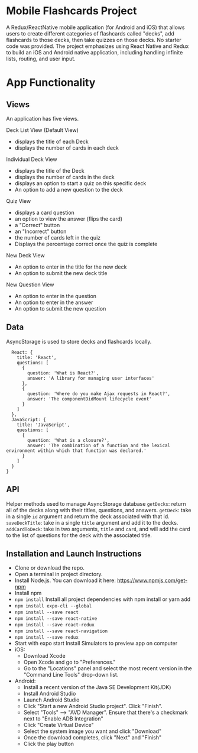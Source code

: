# Mobile Flashcards Project

A Redux/ReactNative mobile application (for Android and iOS) that allows users to create different categories of flashcards called "decks", add flashcards to those decks, then take quizzes on those decks. No starter code was provided. The project emphasizes using React Native and Redux to build an iOS and Android native application, including handling infinite lists, routing, and user input.

# App Functionality

## Views

An application has five views.

Deck List View (Default View)
- displays the title of each Deck
- displays the number of cards in each deck

Individual Deck View
- displays the title of the Deck
- displays the number of cards in the deck
- displays an option to start a quiz on this specific deck
- An option to add a new question to the deck

Quiz View
-  displays a card question
- an option to view the answer (flips the card)
- a "Correct" button
- an "Incorrect" button
- the number of cards left in the quiz
- Displays the percentage correct once the quiz is complete

New Deck View
- An option to enter in the title for the new deck
- An option to submit the new deck title

New Question View
- An option to enter in the question
- An option to enter in the answer
- An option to submit the new question

## Data
AsyncStorage is used to store decks and flashcards locally.

```{
  React: {
    title: 'React',
    questions: [
      {
        question: 'What is React?',
        answer: 'A library for managing user interfaces'
      },
      {
        question: 'Where do you make Ajax requests in React?',
        answer: 'The componentDidMount lifecycle event'
      }
    ]
  },
  JavaScript: {
    title: 'JavaScript',
    questions: [
      {
        question: 'What is a closure?',
        answer: 'The combination of a function and the lexical environment within which that function was declared.'
      }
    ]
  }
}
```

## API

Helper methods used to manage AsyncStorage database
`getDecks`: return all of the decks along with their titles, questions, and answers. 
`getDeck`: take in a single `id` argument and return the deck associated with that id. 
`saveDeckTitle`: take in a single `title` argument and add it to the decks. 
`addCardToDeck`: take in two arguments, `title` and `card`, and will add the card to the list of questions for the deck with the associated title. 

## Installation and Launch Instructions

- Clone or download the repo.
- Open a terminal in project directory.
- Install Node.js. You can download it here: https://www.npmjs.com/get-npm
- Install npm
- `npm install`
Install all project dependencies with npm install or yarn add
- `npm install expo-cli --global`
- `npm install --save react`
- `npm install --save react-native`
- `npm install --save react-redux`
- `npm install --save react-navigation`
- `npm install --save redux`
- Start with expo start
Install Simulators to preview app on computer
- iOS:
  - Download Xcode
  - Open Xcode and go to "Preferences."
  - Go to the "Locations" panel and select the most recent version in the "Command Line Tools" drop-down list.
- Android:
  - Install a recent version of the Java SE Development Kit(JDK)
  - Install Android Studio
  - Launch Android Studio
  - Click "Start a new Android Studio project". Click "Finish".
  - Select "Tools" --> "AVD Manager". Ensure that there's a checkmark next to "Enable ADB Integration"
  - Click "Create Virtual Device"
  - Select the system image you want and click "Download"
  - Once the download completes, click "Next" and "Finish"
  - Click the play button
